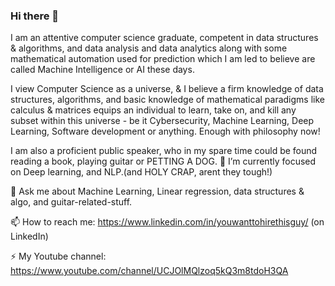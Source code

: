 ### Hi there 👋

I am an attentive computer science graduate, competent in data structures & algorithms, and data analysis and data analytics along with some mathematical automation used for prediction which I am led to believe are called Machine Intelligence or AI these days.

I view Computer Science as a universe, & I believe a firm knowledge of data structures, algorithms, and basic knowledge of mathematical paradigms like calculus & matrices equips an individual to learn, take on, and kill any subset within this universe - be it Cybersecurity, Machine Learning, Deep Learning, Software development or anything. Enough with philosophy now!

I am also a proficient public speaker, who in my spare time could be found reading a book, playing guitar or PETTING A DOG.
🌱 I’m currently focused on Deep learning, and NLP.(and HOLY CRAP, arent they tough!)

💬 Ask me about Machine Learning, Linear regression, data structures & algo, and guitar-related-stuff.

📫 How to reach me: https://www.linkedin.com/in/youwanttohirethisguy/ (on LinkedIn)

⚡ My Youtube channel: https://www.youtube.com/channel/UCJOlMQlzoq5kQ3m8tdoH3QA

<!--
**Spartan-119/Spartan-119** is a ✨ _special_ ✨ repository because its `README.md` (this file) appears on your GitHub profile.

Here are some ideas to get you started:

- 🔭 I’m currently working on ...
- 🌱 I’m currently learning Deep learning, NLP, and Pen Testing 
- 👯 I’m looking to collaborate on ...
- 🤔 I’m looking for help with ...
- 💬 Ask me about Machine Learning, Linear regression, data structures & algo
- 📫 How to reach me: ...
- 😄 Pronouns: ...
- ⚡ Fun fact: ...
-->
